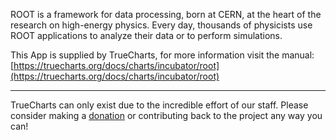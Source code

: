 ROOT is a framework for data processing, born at CERN, at the heart of the research on high-energy physics. Every day, thousands of physicists use ROOT applications to analyze their data or to perform simulations.

This App is supplied by TrueCharts, for more information visit the manual: [https://truecharts.org/docs/charts/incubator/root](https://truecharts.org/docs/charts/incubator/root)

---

TrueCharts can only exist due to the incredible effort of our staff.
Please consider making a [donation](https://truecharts.org/docs/about/sponsor) or contributing back to the project any way you can!
